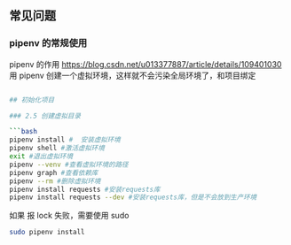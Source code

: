 ## 常见问题

### pipenv 的常规使用

pipenv 的作用 https://blog.csdn.net/u013377887/article/details/109401030
用 pipenv 创建一个虚拟环境，这样就不会污染全局环境了，和项目绑定

````bash

## 初始化项目

### 2.5 创建虚拟目录

```bash
pipenv install #  安装虚拟环境
pipenv shell #激活虚拟环境
exit #退出虚拟环境
pipenv --venv #查看虚拟环境的路径
pipenv graph #查看依赖库
pipenv --rm #删除虚拟环境
pipenv install requests #安装requests库
pipenv install requests --dev #安装requests库，但是不会放到生产环境
````

如果 报 lock 失败，需要使用 sudo

```bash
sudo pipenv install
```
